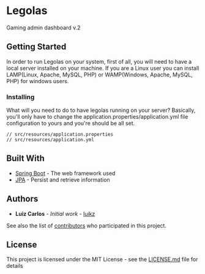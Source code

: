 # Legolas
Gaming admin dashboard v.2

## Getting Started

In order to run Legolas on your system, first of all, you will need to have a local server installed on your machine. If you are a Linux user you can install LAMP(Linux, Apache, MySQL, PHP) or WAMP(Windows, Apache, MySQL, PHP) for windows users.

### Installing

What will you need to do to have legolas running on your server? Basically, you'll only have to change the application.properties/application.yml file configuration to yours and you're should be all set. 

```
// src/resources/application.properties
// src/resources/application.yml
```
## Built With

* [Spring Boot](https://spring.io/projects/spring-data-jpa) - The web framework used
* [JPA](https://www.oracle.com/technetwork/java/javaee/tech/persistence-jsp-140049.html) - Persist and retrieve information


## Authors

* **Luiz Carlos** - *Initial work* - [luikz](https://github.com/luikz)

See also the list of [contributors](https://github.com/luikz/Legolas/graphs/contributors) who participated in this project.

## License

This project is licensed under the MIT License - see the [LICENSE.md](https://github.com/luikz/Legolas/blob/master/LICENSE.md) file for details 
